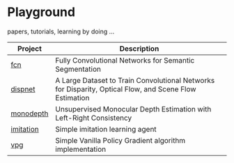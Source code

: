 # Playground

papers, tutorials, learning by doing ...

Project | Description
------------ | -------------
[fcn](https://github.com/andrijazz/playground/tree/master/projects/fcn) | Fully Convolutional Networks for Semantic Segmentation
[dispnet](https://github.com/andrijazz/playground/tree/master/projects/dispnet) | A Large Dataset to Train Convolutional Networks for Disparity, Optical Flow, and Scene Flow Estimation
[monodepth](https://github.com/andrijazz/playground/tree/master/projects/monodepth) | Unsupervised Monocular Depth Estimation with Left-Right Consistency
[imitation](https://github.com/andrijazz/playground/tree/master/projects/imitation) | Simple imitation learning agent
[vpg](https://github.com/andrijazz/playground/tree/master/projects/vpg) | Simple Vanilla Policy Gradient algorithm implementation

